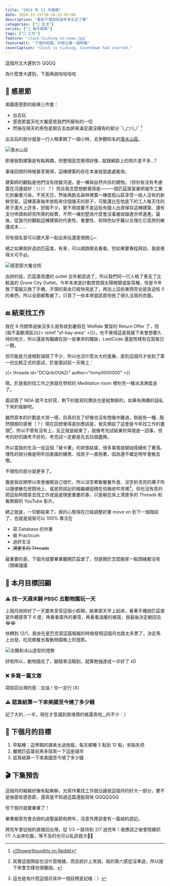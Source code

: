```yaml
---
title: "2024 年 11 月報報"
date: 2024-12-15T16:34:13-05:00
description: "看到下雪就知道年末又近了哪"
categories: ["🍫 生活"]
series: ["📰 每月報報"]
tags: ["💼 工作"]
feature: "clock-ticking-in-snow.jpg"
featureAlt: "下雪的校園，中間立著一個時鐘"
coverCaption: "Clock is ticking. Countdown had started."
---
```


這個月又大遲到ㄌ QQQQ

為什麼會大遲到，下面再說哈哈哈哈

## 🦃 感恩節

美國感恩節的經典三件套：

- 出去玩
- 感恩節當天吃大餐感恩我們所擁有的一切
- 然後在隔天的黑色星期五去血拼來滿足還沒擁有的部分 ¯\\\_(ツ)\_/¯ [^1]

出去玩的部分就是一行人租車開了一個小時，去參觀知名的[落水山莊](https://zh.wikipedia.org/zh-tw/%E8%90%BD%E6%B0%B4%E5%B1%B1%E8%8E%8A)。

![落水山莊](fallingwater.jpg "這棟坐落在瀑布上的別墅完工於 1930 年代，後續被收錄進聯合國教科文組織世界遺產")

即便我對建築是有點興趣，但整個逛完覺得好像...就跟網路上的照片差不多...?

事後回想的時候甚至覺得，這棟建築的存在本身就是處處衝突。

建築師的觀點是他們沒有改變河道，是一棟與自然共存的建物。（但你有沒有考慮蓋在河邊就好：））））？）而且我怎麼想都覺得是——一個匹茲堡富豪把城市工業化到嚴重污染，不見天日，然後再跑去森林裡蓋一棟度假山莊享受一般人沒有的新鮮空氣，這棟富豪每年放假來住個幾天的房子，可能還比在他底下的工人每天住的房子還大上許多，舒服不少。更不用提要不是這些有錢人出資保存這棟建築、還有支付申請和研究所需的經費，不然一棟別墅為什麼會沒事被收錄進世界遺產。最後，從當代的觀點這棟建築的代表性、重要性、和特色似乎難以合理化它高昂的維護成本......

但有個名堂可以跟大家一起出來玩還是很開心~

總之如果剛好造訪匹茲堡，有車，可以順路開去看看。但如果要專程拜訪，我是覺得大可不必。

![感恩節大餐合照](thanksgiving-potluck.jpg "延續去年的傳統，今年的感恩節一樣有跟大家一起辦 Potluck。")

血拼的話，匹茲堡周遭的 outlet 去年都逛過了，所以我們同一行人租了車去了比較遠的 Grove City Outlet。今年本來是計劃想買個太陽眼鏡或是耳機，但是今年換了電腦又換了手機，手頭的美金已經快見底了，再加上這些東西完全是急迫性 0 的東西，所以全部都暫緩了。只買了一些本來就該買但拖了很久沒買的衣服。

[^1]: [r/Showerthoughts on Reddit](https://www.reddit.com/r/Showerthoughts/comments/1gzlmrh/here_in_the_usa_a_national_day_of_giving_thanks/)

## 🔚 結束找工作

我在 9 月開學過後沒多久就有收到暑假在 WeRide 實習的 Return Offer 了，但[我不喜歡灣區]({{< relref "sf-bay-area" >}})，也不覺得這是我接下來會想要久待的地方，所以還是有繼續在投一些東岸的職缺，LeetCode 還是照樣有在寫每日一題。

但可能是力道相對減弱了不少，所以也沒什麼太大的進展，直到這個月才收到了第一份比較正式的面試，於是面試前一天晚上：

{{< threads id="DCQribOOAZr" author="tomy0000000" >}}

嗯。於是我的找工作之旅就在學校的 Meditation room 裡吃完一桶冰淇淋度過了。

面試簽了 NDA 就不太好寫，剩下的能寫的應該也是挺無聊的，如果有興趣的話私下來約我聊吧。

雖然原本的計劃是大哭一場，但真的去了好像也沒有想像中難過，倒是有一種...豁然開朗的感覺（？）現在回想覺得差別應該是，我先預設了這會是今年找工作的盡頭[^2]，所以不管有沒有上，反正就是結束了，就像考完試結果好與壞是一回事，但考的好的跟考不好的，考完試一定都是先去玩個盡興。

所以當我的生活一從這個「被卡著」的狀態結束，很多事情就開始陸續有了著落。理性的部分像是明年回美國的機票、找房子一直拖著，因為還不確定明年會搬去哪。

不理性的部分就更多了。

像是我從開學以來會催眠自己很忙，所以沒空煮飯餐餐外食、沒空折洗完的襪子所以隨便散在房間地上、或是把該記的帳繼續囤積在信箱收件夾裡[^3]，但也沒有真的把這些時間拿去找工作或是處理更重要的事，只是躺在床上滑更多的 Threads 和看無聊的 YouTube 影片。

總之就是，一切都結束了，我的心態現在已經調整好要 move on 到下一個階段了，也就是說我可以 100% 專注在

- 寫 Database 的作業
- 做 Practicum
- 過好生活
- ~~滑更多的 Threads~~

最重要的是，下個月就要畢業離開匹茲堡了，但是關於怎麼搬家一點頭緒都沒有（頭痛撞牆

[^2]: 其實這個預設也沒什麼根據，而且統計上來說，我的第六感從沒準過，所以接下來會怎樣也很難說。
[^3]: 這也是為什麼這個月其中一個目標是記帳：）

## 🎯 本月目標回顧

### ⚠️ 找一天週末騎 PBSC 去動物園玩一天

上個月說排好了一天要來享受這個小假期，結果那天早上起床，看著手機說匹茲堡室外體感零下 6 度，再看看窗外的暴雪，再看看溫暖的被窩，我最後決定躺回去 😂😂

快轉到 12/1，我坐在星巴克寫這篇報報的時候發現這個月也跳太多票了，決定馬上出發，吃完晚餐去看動物園晚上的燈節。

![企鵝和冰山造型的燈飾](pittsburgh-zoo-illuminations.jpg "匹茲堡動物園的燈飾，逛起來其實有種台灣燈節的即視感 (?)<br/>只是人少了很多，所以可以輕鬆拍到完整沒有被擋住的燈 👍🏻")

好啦所以，動物園去了，腳踏車沒騎到，就算勉強達成一半好了 xD

### ❌ 多寫一篇文章

寫給回台灣的我：加油！你一定行 (X)

### ⚠️ 認真結算一下來美國至今燒了多少錢

記了大約...一半，現在才意識到我堆積的帳還真他\_\_的不少：）

## 🎯 下個月的目標

1. 早點睡：這學期的課表太過放縱，每天都睡 5 點到 12 點，有點失控
2. 離開匹茲堡前再多探索一下這座城市
3. 認真結算一下來美國至今燒了多少錢

## 🎬 下集預告

這個月的報報好像有點無聊，光寫作業找工作就佔據我這個月的好大一部分，要不是後面有感恩節，還真是不知道這篇還能寫啥 QQQQQQQ

但下個月就要畢業了！

畢業搬家完會去紐約過聖誕節和跨年，沒意外應該會有一篇紐約遊記。

跨完年會從紐約直接回台灣，從 1/3 一路待到 2/7 過完年！我應該之後會陸續抓 (?) 人出來吃飯，等不及的也可以私訊我ㄌ🫶🏻
